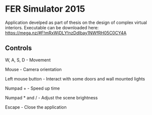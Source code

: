 FER Simulator 2015
==============

Application develped as part of thesis on the design of complex virtual interiors.
Executable can be downloaded here: https://mega.nz/#F!mRxWjDLY!nzDdlbay1NWfRH05C0CY4A

Controls
--------------

W, A, S, D - Movement

Mouse - Camera orientation

Left mouse button - Interact with some doors and wall mounted lights

Numpad + - Speed up time

Numpad * and / - Adjust the scene brightness

Escape - Close the application
